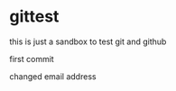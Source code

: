gittest
=======

this is just a sandbox to test git and github

first commit

changed email address
